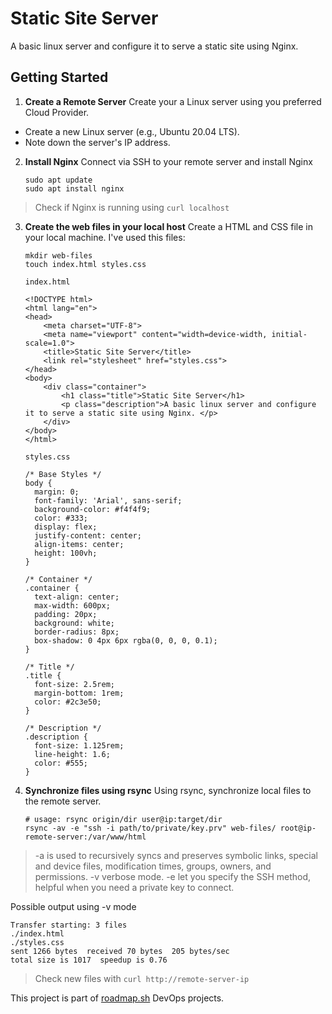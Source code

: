 # Static Site Server
A basic linux server and configure it to serve a static site using Nginx. 

## Getting Started
1. **Create a Remote Server**
Create your a Linux server using you preferred Cloud Provider.

- Create a new Linux server (e.g., Ubuntu 20.04 LTS).
- Note down the server's IP address.

2. **Install Nginx**
Connect via SSH to your remote server and install Nginx
    ```
    sudo apt update
    sudo apt install nginx
    ```

> Check if Nginx is running using `curl localhost`

3. **Create the web files in your local host**
Create a HTML and CSS file in your local machine. I've used this files:
    ```
    mkdir web-files
    touch index.html styles.css
    ```

    ```
    index.html
    
    <!DOCTYPE html>
    <html lang="en">
    <head>
        <meta charset="UTF-8">
        <meta name="viewport" content="width=device-width, initial-scale=1.0">
        <title>Static Site Server</title>
        <link rel="stylesheet" href="styles.css">
    </head>
    <body>
        <div class="container">
            <h1 class="title">Static Site Server</h1>
            <p class="description">A basic linux server and configure it to serve a static site using Nginx. </p>
        </div>
    </body>
    </html>
    ```

    ```
    styles.css

    /* Base Styles */
    body {
      margin: 0;
      font-family: 'Arial', sans-serif;
      background-color: #f4f4f9;
      color: #333;
      display: flex;
      justify-content: center;
      align-items: center;
      height: 100vh;
    }

    /* Container */
    .container {
      text-align: center;
      max-width: 600px;
      padding: 20px;
      background: white;
      border-radius: 8px;
      box-shadow: 0 4px 6px rgba(0, 0, 0, 0.1);
    }

    /* Title */
    .title {
      font-size: 2.5rem;
      margin-bottom: 1rem;
      color: #2c3e50;
    }

    /* Description */
    .description {
      font-size: 1.125rem;
      line-height: 1.6;
      color: #555;
    }
    ```

4. **Synchronize files using rsync**
Using rsync, synchronize local files to the remote server.
    ```
    # usage: rsync origin/dir user@ip:target/dir
    rsync -av -e "ssh -i path/to/private/key.prv" web-files/ root@ip-remote-server:/var/www/html
    ```

> -a is used to recursively syncs and preserves symbolic links, special and device files, modification times, groups, owners, and permissions.
> -v verbose mode.
> -e let you specify the SSH method, helpful when you need a private key to connect.

Possible output using -v mode

    Transfer starting: 3 files
    ./index.html
    ./styles.css
    sent 1266 bytes  received 70 bytes  205 bytes/sec
    total size is 1017  speedup is 0.76
  
> Check new files with `curl http://remote-server-ip`

This project is part of [roadmap.sh](https://roadmap.sh/projects/static-site-server) DevOps projects.
